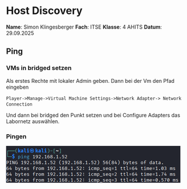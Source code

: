 # Host Discovery

**Name**: Simon Klingesberger
**Fach**: ITSE
**Klasse**: 4 AHITS
**Datum**: 29.09.2025

## Ping

### VMs in bridged setzen

Als erstes Rechte mit lokaler Admin geben. Dann bei der Vm den Pfad eingeben
```
Player->Manage->Virtual Machine Settings->Network Adapter-> Network Connection
```
Und dann bei bridged den Punkt setzen und bei Configure Adapters das Labornetz auswählen.

### Pingen

![Ping Kali zu MS](./Bilder/PingKalizuMS.png)
